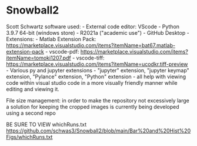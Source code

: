 # Snowball2
 
Scott Schwartz software used:
    - External code editor: VScode
    - Python 3.9.7 64-bit (windows store)
    - R2021a ("academic use")
    - GitHub Desktop
    - Extensions:
        - Matlab Extension Pack: https://marketplace.visualstudio.com/items?itemName=bat67.matlab-extension-pack
        - vscode-pdf: https://marketplace.visualstudio.com/items?itemName=tomoki1207.pdf
        - vscode-tiff: https://marketplace.visualstudio.com/items?itemName=ucodkr.tiff-preview
        - Various py and jupyter extensions - "jupyter" extension, "jupyter keymap" extension, "Pylance" extension, "Python" extension - all help with viewing code within visual studio code in a more visually friendly manner while editing and viewing it.

File size management: in order to make the repository not excessively large a solution for keeping the cropped images is currently being developed using a second repo

BE SURE TO VIEW whichRuns.txt
https://github.com/schwas3/Snowball2/blob/main/Bar%20and%20Hist%20Figs/whichRuns.txt